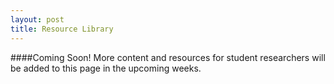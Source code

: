 ```yaml
---
layout: post
title: Resource Library
---
```


####Coming Soon!
More content and resources for student researchers will be added to this page in the upcoming weeks.
